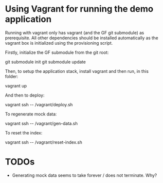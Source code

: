 
# Using Vagrant for running the demo application

Running with vagrant only has vagrant (and the GF git submodule) as prerequisite. All other dependencies should be installed automatically as the vagrant box is initialized using the provisioning script. 

Firstly, initialize the GF submodule from the git root:

   git submodule init
   git submodule update

Then, to setup the application stack, install vagrant and then run, in this folder:

   vagrant up

And then to deploy:

   vagrant ssh -- /vagrant/deploy.sh

To regenerate mock data:

   vagrant ssh -- /vagrant/gen-data.sh

To reset the index:

   vagrant ssh -- /vagrant/reset-index.sh

# TODOs

- Generating mock data seems to take forever / does not terminate. Why?
